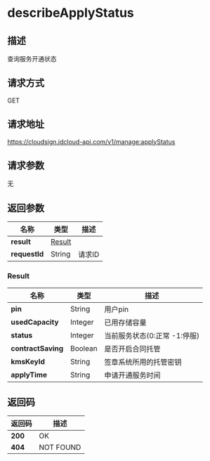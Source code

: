 # describeApplyStatus


## 描述
查询服务开通状态

## 请求方式
GET

## 请求地址
https://cloudsign.jdcloud-api.com/v1/manage:applyStatus


## 请求参数
无


## 返回参数
|名称|类型|描述|
|---|---|---|
|**result**|[Result](#result)| |
|**requestId**|String|请求ID|

### <div id="result">Result</div>
|名称|类型|描述|
|---|---|---|
|**pin**|String|用户pin|
|**usedCapacity**|Integer|已用存储容量|
|**status**|Integer|当前服务状态(0:正常 -1:停服)|
|**contractSaving**|Boolean|是否开启合同托管|
|**kmsKeyId**|String|签章系统所用的托管密钥|
|**applyTime**|String|申请开通服务时间|

## 返回码
|返回码|描述|
|---|---|
|**200**|OK|
|**404**|NOT FOUND|
